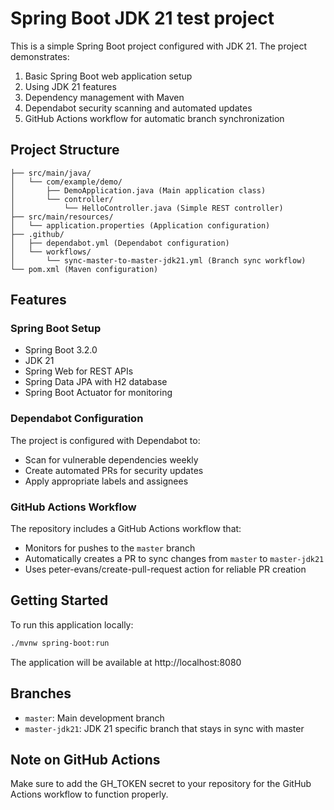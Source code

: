 # Spring Boot JDK 21 test project 

This is a simple Spring Boot project configured with JDK 21. The project demonstrates:

1. Basic Spring Boot web application setup
2. Using JDK 21 features
3. Dependency management with Maven
4. Dependabot security scanning and automated updates
5. GitHub Actions workflow for automatic branch synchronization

## Project Structure

```
├── src/main/java/
│   └── com/example/demo/
│       ├── DemoApplication.java (Main application class)
│       └── controller/
│           └── HelloController.java (Simple REST controller)
├── src/main/resources/
│   └── application.properties (Application configuration)
├── .github/
│   ├── dependabot.yml (Dependabot configuration)
│   └── workflows/
│       └── sync-master-to-master-jdk21.yml (Branch sync workflow)
└── pom.xml (Maven configuration)
```

## Features

### Spring Boot Setup
- Spring Boot 3.2.0
- JDK 21
- Spring Web for REST APIs
- Spring Data JPA with H2 database
- Spring Boot Actuator for monitoring

### Dependabot Configuration
The project is configured with Dependabot to:
- Scan for vulnerable dependencies weekly
- Create automated PRs for security updates
- Apply appropriate labels and assignees

### GitHub Actions Workflow
The repository includes a GitHub Actions workflow that:
- Monitors for pushes to the `master` branch
- Automatically creates a PR to sync changes from `master` to `master-jdk21`
- Uses peter-evans/create-pull-request action for reliable PR creation

## Getting Started

To run this application locally:

```bash
./mvnw spring-boot:run
```

The application will be available at http://localhost:8080

## Branches
- `master`: Main development branch
- `master-jdk21`: JDK 21 specific branch that stays in sync with master

## Note on GitHub Actions
Make sure to add the GH_TOKEN secret to your repository for the GitHub Actions workflow to function properly.
